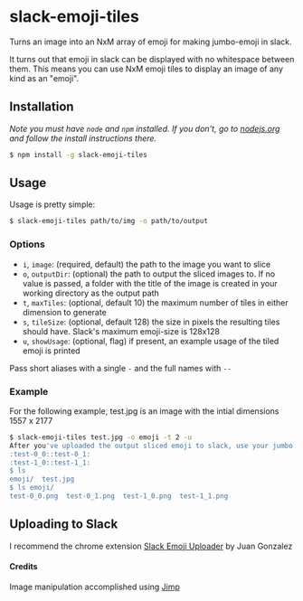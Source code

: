 # slack-emoji-tiles
Turns an image into an NxM array of emoji for making jumbo-emoji in slack.

It turns out that emoji in slack can be displayed with no whitespace between them. This means you can use NxM emoji tiles to display an image of any kind as an "emoji".

## Installation

*Note you must have `node` and `npm` installed. If you don't, go to [nodejs.org](https://www.nodejs.org) and follow the install instructions there.*

```bash
$ npm install -g slack-emoji-tiles
```

## Usage

Usage is pretty simple:

```bash
$ slack-emoji-tiles path/to/img -o path/to/output
```

### Options

- `i`, `image`: (required, default) the path to the image you want to slice
- `o`, `outputDir`: (optional) the path to output the sliced images to. If no value is passed, a folder with the title of the image is created in your working directory as the output path
- `t`, `maxTiles`: (optional, default 10) the maximum number of tiles in either dimension to generate
- `s`, `tileSize`: (optional, default 128) the size in pixels the resulting tiles should have. Slack's maximum emoji-size is 128x128
- `u`, `showUsage`: (optional, flag) if present, an example usage of the tiled emoji is printed

Pass short aliases with a single `-` and the full names with `--`

### Example

For the following example, test.jpg is an image with the intial dimensions 1557 x 2177
```bash
$ slack-emoji-tiles test.jpg -o emoji -t 2 -u
After you've uploaded the output sliced emoji to slack, use your jumbo emoji like:
:test-0_0::test-0_1:
:test-1_0::test-1_1:
$ ls
emoji/  test.jpg
$ ls emoji/
test-0_0.png  test-0_1.png  test-1_0.png  test-1_1.png
```

## Uploading to Slack
I recommend the chrome extension [Slack Emoji Uploader](https://chrome.google.com/webstore/detail/slack-emoji-uploader/jfacjbibcobdehekkieokkloinlfdomg) by Juan Gonzalez

#### Credits
Image manipulation accomplished using [Jimp](https://www.npmjs.com/package/jimp)